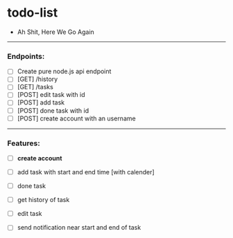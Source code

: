 # todo-list 

- Ah Shit, Here We Go Again

---

### Endpoints: 
- [ ] Create pure node.js api endpoint
- [ ] [GET]     /history
- [ ] [GET]     /tasks
- [ ] [POST]    edit task with id
- [ ] [POST]    add task
- [ ] [POST]    done task with id
- [ ] [POST]    create account with an username    
---
### Features:
- [ ] **create account** 
- [ ] add task with start and end time [with calender] 
- [ ] done task 
- [ ] get history of task
- [ ] edit task 
- [ ] send notification near start and end of task

